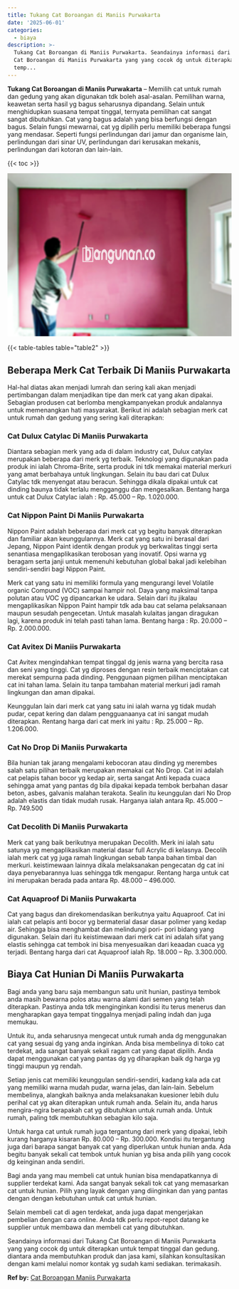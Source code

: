 ```yaml
---
title: Tukang Cat Boroangan di Maniis Purwakarta
date: '2025-06-01'
categories:
  - biaya
description: >-
  Tukang Cat Boroangan di Maniis Purwakarta. Seandainya informasi dari Tukang
  Cat Boroangan di Maniis Purwakarta yang yang cocok dg untuk diterapkan untuk
  temp...
---
```


**Tukang Cat Boroangan di Maniis Purwakarta** – Memilih cat untuk rumah dan gedung yang akan digunakan tdk boleh asal-asalan. Pemilihan warna, keawetan serta hasil yg bagus seharusnya dipandang. Selain untuk menghidupkan suasana tempat tinggal, ternyata pemilihan cat sangat sangat dibutuhkan. Cat yang bagus adalah yang bisa berfungsi dengan bagus. Selain fungsi mewarnai, cat yg dipilih perlu memiliki beberapa fungsi yang mendasar. Seperti fungsi perlindungan dari jamur dan organisme lain, perlindungan dari sinar UV, perlindungan dari kerusakan mekanis, perlindungan dari kotoran dan lain-lain.

{{< toc >}}

![Tukang Cat Boroangan di Maniis Purwakarta](/images/jasa-cat-murah40.png)

{{< table-tables table="table2" >}}

## Beberapa Merk Cat Terbaik Di Maniis Purwakarta

Hal-hal diatas akan menjadi lumrah dan sering kali akan menjadi pertimbangan dalam menjadikan tipe dan merk cat yang akan dipakai. Sebagian produsen cat berlomba mengkampanyekan produk andalannya untuk memenangkan hati masyarakat. Berikut ini adalah sebagian merk cat untuk rumah dan gedung yang sering kali diterapkan:

### Cat Dulux Catylac Di Maniis Purwakarta

Diantara sebagian merk yang ada di dalam industry cat, Dulux catylax merupakan beberapa dari merk yg terbaik. Teknologi yang digunakan pada produk ini ialah Chroma-Brite, serta produk ini tdk memakai material merkuri yang amat berbahaya untuk lingkungan. Selain itu bau dari cat Dulux Catylac tdk menyengat atau beracun. Sehingga dikala dipakai untuk cat dinding baunya tidak terlalu mengganggu dan mengesalkan. Bentang harga untuk cat Dulux Catylac ialah : Rp. 45.000 – Rp. 1.020.000.

### Cat Nippon Paint Di Maniis Purwakarta

Nippon Paint adalah beberapa dari merk cat yg begitu banyak diterapkan dan familiar akan keunggulannya. Merk cat yang satu ini berasal dari Jepang, Nippon Paint identik dengan produk yg berkwalitas tinggi serta senantiasa mengaplikasikan terobosan yang inovatif. Opsi warna yg beragam serta janji untuk memenuhi kebutuhan global bakal jadi kelebihan sendiri-sendiri bagi Nippon Paint.

Merk cat yang satu ini memiliki formula yang mengurangi level Volatile organic Compund (VOC) sampai hampir nol. Daya yang maksimal tanpa polutan atau VOC yg dipancarkan ke udara. Selain dari itu jikalau mengaplikasikan Nippon Paint hampir tdk ada bau cat selama pelaksanaan maupun sesudah pengecetan. Untuk masalah kulaitas jangan diragukan lagi, karena produk ini telah pasti tahan lama. Bentang harga : Rp. 20.000 – Rp. 2.000.000.

### Cat Avitex Di Maniis Purwakarta

Cat Avitex mengindahkan tempat tinggal dg jenis warna yang bercita rasa dan seni yang tinggi. Cat yg diproses dengan resin terbaik menciptakan cat merekat sempurna pada dinding. Penggunaan pigmen pilihan menciptakan cat ini tahan lama. Selain itu tanpa tambahan material merkuri jadi ramah lingkungan dan aman dipakai.

Keunggulan lain dari merk cat yang satu ini ialah warna yg tidak mudah pudar, cepat kering dan dalam pengguanaanya cat ini sangat mudah diterapkan. Rentang harga dari cat merk ini yaitu : Rp. 25.000 – Rp. 1.206.000.

### Cat No Drop Di Maniis Purwakarta

Bila hunian tak jarang mengalami kebocoran atau dinding yg merembes salah satu pilihan terbaik merupakan memakai cat No Drop. Cat ini adalah cat pelapis tahan bocor yg kedap air, serta sangat Anti kepada cuaca sehingga amat yang pantas dg bila dipakai kepada tembok berbahan dasar beton, asbes, galvanis malahan terakota. Sealin itu keunggulan dari No Drop adalah elastis dan tidak mudah rusak. Harganya ialah antara Rp. 45.000 – Rp. 749.500

### Cat Decolith Di Maniis Purwakarta

Merk cat yang baik berikutnya merupakan Decolith. Merk ini ialah satu satunya yg mengaplikasikan material dasar full Acrylic di kelasnya. Decolih ialah merk cat yg juga ramah lingkungan sebab tanpa bahan timbal dan merkuri. keistimewaan lainnya dikala melaksanakan pengecatan dg cat ini daya penyebarannya luas sehingga tdk mengapur. Rentang harga untuk cat ini merupakan berada pada antara Rp. 48.000 – 496.000.

### Cat Aquaproof Di Maniis Purwakarta

Cat yang bagus dan direkomendasikan berikutnya yaitu Aquaproof. Cat ini ialah cat pelapis anti bocor yg bermaterial dasar dasar polimer yang kedap air. Sehingga bisa menghambat dan melindungi pori- pori bidang yang digunakan. Selain dari itu keistimewaan dari merk cat ini adalah sifat yang elastis sehingga cat tembok ini bisa menyesuaikan dari keaadan cuaca yg terjadi. Bentang harga dari cat Aquaproof ialah Rp. 18.000 – Rp. 3.300.000.

## Biaya Cat Hunian Di Maniis Purwakarta

Bagi anda yang baru saja membangun satu unit hunian, pastinya tembok anda masih bewarna polos atau warna alami dari semen yang telah diterapkan. Pastinya anda tdk menginginkan kondisi itu terus menerus dan mengharapkan gaya tempat tinggalnya menjadi paling indah dan juga memukau.

Untuk itu, anda seharusnya mengecat untuk rumah anda dg menggunakan cat yang sesuai dg yang anda inginkan. Anda bisa membelinya di toko cat terdekat, ada sangat banyak sekali ragam cat yang dapat dipilih. Anda dapat menggunakan cat yang pantas dg yg diharapkan baik dg harga yg tinggi maupun yg rendah.

Setiap jenis cat memiliki keunggulan sendiri-sendiri, kadang kala ada cat yang memiliki warna mudah pudar, warna jelas, dan lain-lain. Sebelum membelinya, alangkah baiknya anda melaksanakan kuesioner lebih dulu perihal cat yg akan diterapkan untuk rumah anda. Selain itu, anda harus mengira-ngira berapakah cat yg dibutuhkan untuk rumah anda. Untuk rumah, paling tdk membutuhkan sebagian kilo saja.

Untuk harga cat untuk rumah juga tergantung dari merk yang dipakai, lebih kurang harganya kisaran Rp. 80.000 – Rp. 300.000. Kondisi itu tergantung juga dari barapa sangat banyak cat yang diperlukan untuk hunian anda. Ada begitu banyak sekali cat tembok untuk hunian yg bisa anda pilih yang cocok dg keinginan anda sendiri.

Bagi anda yang mau membeli cat untuk hunian bisa mendapatkannya di supplier terdekat kami. Ada sangat banyak sekali tok cat yang memasarkan cat untuk hunian. Pilih yang layak dengan yang diinginkan dan yang pantas dengan dengan kebutuhan untuk cat untuk hunian.

Selain membeli cat di agen terdekat, anda juga dapat mengerjakan pembelian dengan cara online. Anda tdk perlu repot-repot datang ke supplier untuk membawa dan membeli cat yang dibutuhkan.

Seandainya informasi dari Tukang Cat Boroangan di Maniis Purwakarta yang yang cocok dg untuk diterapkan untuk tempat tinggal dan gedung. diantara anda membutuhkan produk dan jasa kami, silahkan konsultasikan dengan kami melalui nomor kontak yg sudah kami sediakan. terimakasih.

**Ref by:** [Cat Boroangan Maniis Purwakarta](https://id.wikipedia.org/wiki/Cat)
